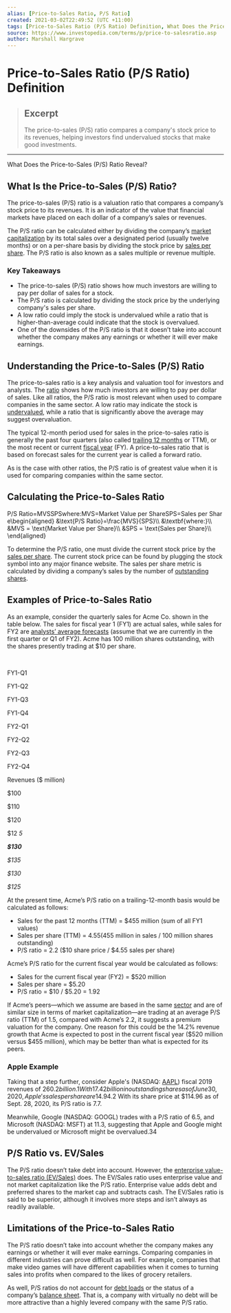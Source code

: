 ```yaml
---
alias: [Price-to-Sales Ratio, P/S Ratio]
created: 2021-03-02T22:49:52 (UTC +11:00)
tags: [Price-to-Sales Ratio (P/S Ratio) Definition, What Does the Price-to-Sales (P/S) Ratio Reveal?]
source: https://www.investopedia.com/terms/p/price-to-salesratio.asp
author: Marshall Hargrave
---
```


# Price-to-Sales Ratio (P/S Ratio) Definition

> ## Excerpt
> The price-to-sales (P/S) ratio compares a company's stock price to its revenues, helping investors find undervalued stocks that make good investments.

---

What Does the Price-to-Sales (P/S) Ratio Reveal?
## What Is the Price-to-Sales (P/S) Ratio?

The price-to-sales (P/S) ratio is a valuation ratio that compares a company’s stock price to its revenues. It is an indicator of the value that financial markets have placed on each dollar of a company’s sales or revenues.

The P/S ratio can be calculated either by dividing the company’s [market capitalization](https://www.investopedia.com/terms/m/marketcapitalization.asp) by its total sales over a designated period (usually twelve months) or on a per-share basis by dividing the stock price by [sales per share](https://www.investopedia.com/terms/s/salespershare.asp). The P/S ratio is also known as a sales multiple or revenue multiple.

### Key Takeaways

-   The price-to-sales (P/S) ratio shows how much investors are willing to pay per dollar of sales for a stock. 
-   The P/S ratio is calculated by dividing the stock price by the underlying company's sales per share.
-   A low ratio could imply the stock is undervalued while a ratio that is higher-than-average could indicate that the stock is overvalued.
-   One of the downsides of the P/S ratio is that it doesn’t take into account whether the company makes any earnings or whether it will ever make earnings.

## Understanding the Price-to-Sales (P/S) Ratio

The price-to-sales ratio is a key analysis and valuation tool for investors and analysts. The [ratio](https://www.investopedia.com/terms/r/ratioanalysis.asp) shows how much investors are willing to pay per dollar of sales. Like all ratios, the P/S ratio is most relevant when used to compare companies in the same sector. A low ratio may indicate the stock is [undervalued](https://www.investopedia.com/terms/u/undervalued.asp), while a ratio that is significantly above the average may suggest overvaluation.

The typical 12-month period used for sales in the price-to-sales ratio is generally the past four quarters (also called [trailing 12 months](https://www.investopedia.com/terms/t/ttm.asp) or TTM), or the most recent or current [fiscal year](https://www.investopedia.com/terms/f/fiscalyear.asp) (FY). A price-to-sales ratio that is based on forecast sales for the current year is called a forward ratio.

As is the case with other ratios, the P/S ratio is of greatest value when it is used for comparing companies within the same sector.

## Calculating the Price-to-Sales Ratio

P/S Ratio\=MVSSPSwhere:MVS\=Market Value per ShareSPS\=Sales per Share\\begin{aligned} &\\text{P/S Ratio}=\\frac{MVS}{SPS}\\\\ &\\textbf{where:}\\\\ &MVS = \\text{Market Value per Share}\\\\ &SPS = \\text{Sales per Share}\\\\ \\end{aligned}

To determine the P/S ratio, one must divide the current stock price by the [sales per share](https://www.investopedia.com/terms/s/salespershare.asp). The current stock price can be found by plugging the stock symbol into any major finance website. The sales per share metric is calculated by dividing a company’s sales by the number of [outstanding shares](https://www.investopedia.com/terms/o/outstandingshares.asp).

## Examples of Price-to-Sales Ratio

As an example, consider the quarterly sales for Acme Co. shown in the table below. The sales for fiscal year 1 (FY1) are actual sales, while sales for FY2 are [analysts’ average forecasts](https://www.investopedia.com/terms/f/forecasting.asp) (assume that we are currently in the first quarter or Q1 of FY2). Acme has 100 million shares outstanding, with the shares presently trading at $10 per share.

 

FY1-Q1

FY1-Q2

FY1-Q3

FY1-Q4

FY2-Q1

FY2-Q2

FY2-Q3

FY2-Q4

Revenues ($ million)

$100

$110

$120

$12 _5_

_**$130**_

_$135_

_$130_

_$125_

At the present time, Acme’s P/S ratio on a trailing-12-month basis would be calculated as follows:

-   Sales for the past 12 months (TTM) = $455 million (sum of all FY1 values)
-   Sales per share (TTM) = $4.55 ($455 million in sales / 100 million shares outstanding)
-   P/S ratio = 2.2 ($10 share price / $4.55 sales per share)

Acme’s P/S ratio for the current fiscal year would be calculated as follows:

-   Sales for the current fiscal year (FY2) = $520 million
-   Sales per share = $5.20
-   P/S ratio = $10 / $5.20 = 1.92

If Acme’s peers—which we assume are based in the same [sector](https://www.investopedia.com/ask/answers/05/industrysector.asp) and are of similar size in terms of market capitalization—are trading at an average P/S ratio (TTM) of 1.5, compared with Acme’s 2.2, it suggests a premium valuation for the company. One reason for this could be the 14.2% revenue growth that Acme is expected to post in the current fiscal year ($520 million versus $455 million), which may be better than what is expected for its peers.

### Apple Example

Taking that a step further, consider Apple's (NASDAQ: [AAPL](https://www.investopedia.com/markets/quote?tvwidgetsymbol=AAPL)) fiscal 2019 revenues of $260.2 billion.1 With 17.42 billion in outstanding shares as of June 30, 2020, Apple's sales per share are $14.94.2 With its share price at $114.96 as of Sept. 28, 2020, its P/S ratio is 7.7.

Meanwhile, Google (NASDAQ: GOOGL) trades with a P/S ratio of 6.5, and Microsoft (NASDAQ: MSFT) at 11.3, suggesting that Apple and Google might be undervalued or Microsoft might be overvalued.34

## P/S Ratio vs. EV/Sales

The P/S ratio doesn’t take debt into account. However, the [enterprise value-to-sales ratio (EV/Sales)](https://www.investopedia.com/terms/e/enterprisevaluesales.asp) does. The EV/Sales ratio uses enterprise value and not market capitalization like the P/S ratio. Enterprise value adds debt and preferred shares to the market cap and subtracts cash. The EV/Sales ratio is said to be superior, although it involves more steps and isn’t always as readily available.

## Limitations of the Price-to-Sales Ratio

The P/S ratio doesn’t take into account whether the company makes any earnings or whether it will ever make earnings. Comparing companies in different industries can prove difficult as well. For example, companies that make video games will have different capabilities when it comes to turning sales into profits when compared to the likes of grocery retailers.

As well, P/S ratios do not account for [debt loads](https://www.investopedia.com/terms/d/debt-load.asp) or the status of a company’s [balance sheet](https://www.investopedia.com/terms/b/balancesheet.asp). That is, a company with virtually no debt will be more attractive than a highly levered company with the same P/S ratio.

